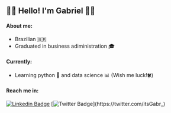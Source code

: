 <h2> 🙋‍♂️ Hello! I'm Gabriel 🙋‍♂️ </h2>

#### About me:
* Brazilian 🇧🇷
* Graduated in business adiministration 🎓

#### Currently:
* Learning python 🐍 and data science 📊 (Wish me luck!🍀)

#### Reach me in: 
[![Linkedin Badge](https://img.shields.io/badge/-LinkedIn-blue?style=round&logo=Linkedin&logoColor=white&link=https://www.linkedin.com/in/gabriel-schultz-ferreira)](https://www.linkedin.com/in/gabriel-schultz-ferreira)
[![Twitter Badge](https://img.shields.io/twitter/url?style=social&url=https%3A%2F%2Ftwitter.com%2FitsGabr_)](https://twitter.com/itsGabr_)
